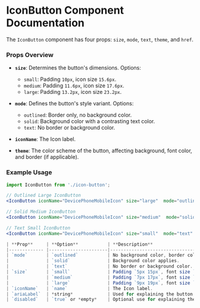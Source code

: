 # IconButton Component Documentation

The `IconButton` component has four props: `size`, `mode`, `text`, `theme`, and `href`.

### Props Overview

- **`size`**: Determines the button's dimensions. Options:
  - `small`: Padding `10px`, icon size `15.6px`.
  - `medium`: Padding `11.6px`, icon size `17.6px`.
  - `large`: Padding `13.2px`, icon size `23.2px`.

- **`mode`**: Defines the button's style variant. Options:
  - `outlined`: Border only, no background color.
  - `solid`: Background color with a contrasting text color.
  - `text`: No border or background color.

- **`iconName`**: The Icon label.

- **`theme`**: The color scheme of the button, affecting background, font color, and border (if applicable).

### Example Usage

```jsx
import IconButton from './icon-button';

// Outlined Large IconButton
<IconButton iconName="DevicePhoneMobileIcon" size="large"  mode="outlined" theme="blue-300"/>

// Solid Medium IconButton
<IconButton iconName="DevicePhoneMobileIcon" size="medium"  mode="solid" theme="blue-300"/>

// Text Small IconButton
<IconButton iconName="DevicePhoneMobileIcon" size="small"  mode="text" theme="blue-300"/>

| **Prop**     | **Option**           | **Description**                                    |
|------------- |----------------------|----------------------------------------------------|
| `mode`       | `outlined`           | No background color, border color applies.         |
|              | `solid`              | Background color applies.                          |
|              | `text`               | No border or background color.                     |
| `size`       | `small`              | Padding `5px 15px`, font size `13px`.              |
|              | `medium`             | Padding `7px 17px`, font size `14px`.              |
|              | `large`              | Padding `9px 19px`, font size `16px`.              |
| `iconName`   | `name`               | The Icon label.                                    |
| `ariaLabel`  | *string*             | Used for explaining the button use case.           |
| `disabled`   | `true` or *empty*    | Optional use for explaining the button use case.   |
